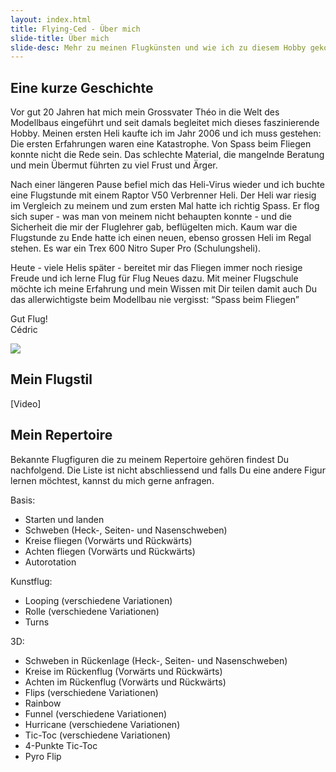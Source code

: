 ```yaml
---
layout: index.html
title: Flying-Ced - Über mich
slide-title: Über mich
slide-desc: Mehr zu meinen Flugkünsten und wie ich zu diesem Hobby gekommen bin
---
```


<article>
  <h1>Eine kurze Geschichte</h1>
  <p>
    Vor gut 20 Jahren hat mich mein Grossvater Théo in die Welt des Modellbaus eingeführt und seit damals begleitet mich dieses
    faszinierende Hobby. Meinen ersten Heli kaufte ich im Jahr 2006 und ich muss gestehen: Die ersten Erfahrungen waren eine
    Katastrophe. Von Spass beim Fliegen konnte nicht die Rede sein. Das schlechte Material, die mangelnde Beratung und mein
    Übermut führten zu viel Frust und Ärger.
  </p>
  <p>
    Nach einer längeren Pause befiel mich das Heli-Virus wieder und ich buchte eine Flugstunde mit einem Raptor V50 Verbrenner
    Heli. Der Heli war riesig im Vergleich zu meinem und zum ersten Mal hatte ich richtig Spass. Er flog sich super - was
    man von meinem nicht behaupten konnte - und die Sicherheit die mir der Fluglehrer gab, beflügelten mich. Kaum war die
    Flugstunde zu Ende hatte ich einen neuen, ebenso grossen Heli im Regal stehen. Es war ein Trex 600 Nitro Super Pro (Schulungsheli).
  </p>
  <p>
    Heute - viele Helis später - bereitet mir das Fliegen immer noch riesige Freude und ich lerne Flug für Flug Neues dazu. Mit
    meiner Flugschule möchte ich meine Erfahrung und mein Wissen mit Dir teilen damit auch Du das allerwichtigste beim Modellbau
    nie vergisst: “Spass beim Fliegen”
  </p>
  <p>
    Gut Flug!<br> Cédric
  </p>
</article>
<img class="aside" src="/img/marcel_cedric.jpg" />

<article>
  <h1>Mein Flugstil</h1>
  <p>[Video]</p>
</article>

<article>
  <h1>Mein Repertoire</h1>
  <p>Bekannte Flugfiguren die zu meinem Repertoire gehören findest Du nachfolgend. Die Liste ist nicht abschliessend und falls
    Du eine andere Figur lernen möchtest, kannst du mich gerne anfragen.</p>
  Basis:
  <ul>
    <li>Starten und landen</li>
    <li>Schweben (Heck-, Seiten- und Nasenschweben)</li>
    <li>Kreise fliegen (Vorwärts und Rückwärts)</li>
    <li>Achten fliegen (Vorwärts und Rückwärts)</li>
    <li>Autorotation</li>
  </ul>
  Kunstflug:
  <ul>
    <li>Looping (verschiedene Variationen)</li>
    <li>Rolle (verschiedene Variationen)</li>
    <li>Turns</li>
  </ul>
  3D:
  <ul>
    <li>Schweben in Rückenlage (Heck-, Seiten- und Nasenschweben)</li>
    <li>Kreise im Rückenflug (Vorwärts und Rückwärts)</li>
    <li>Achten im Rückenflug (Vorwärts und Rückwärts)</li>
    <li>Flips (verschiedene Variationen)</li>
    <li>Rainbow</li>
    <li>Funnel (verschiedene Variationen)</li>
    <li>Hurricane (verschiedene Variationen)</li>
    <li>Tic-Toc (verschiedene Variationen)</li>
    <li>4-Punkte Tic-Toc</li>
    <li>Pyro Flip</li>
  </ul>
</article>